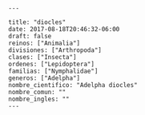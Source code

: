 
      ---

      title: "diocles"
      date: 2017-08-18T20:46:32-06:00
      draft: false
      reinos: ["Animalia"]
      divisiones: ["Arthropoda"]
      clases: ["Insecta"]
      ordenes: ["Lepidoptera"]
      familias: ["Nymphalidae"]
      generos: ["Adelpha"]
      nombre_cientifico: "Adelpha diocles"
      nombre_comun: ""
      nombre_ingles: ""
      ---

      
